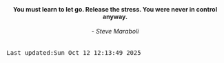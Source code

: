 
<div align="center"><b><span>You must learn to let go. Release the stress. You were never in control anyway.</span></b><br><br><i> - Steve Maraboli</i></div>
<br><br><kbd>Last updated:Sun Oct 12 12:13:49 2025</kbd>